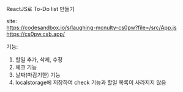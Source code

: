 ReactJS로 To-Do list 만들기 

site: <br>
https://codesandbox.io/s/laughing-mcnulty-cs0pw?file=/src/App.js
<br>
https://cs0pw.csb.app/

기능:
1. 할일 추가, 삭제, 수정
2. 체크 기능
3. 날짜(마감기한) 기능
4. localstorage에 저장하여 check 기능과 할일 목록이 사라지지 않음
